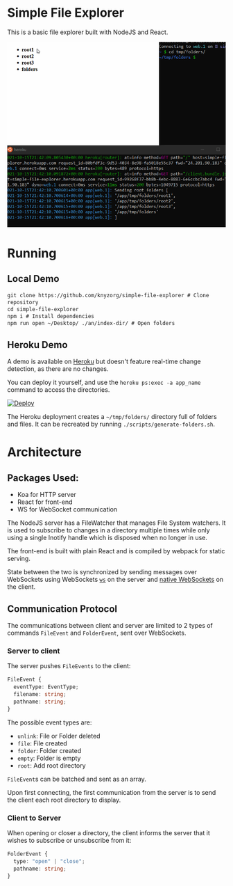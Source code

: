 # Simple File Explorer

This is a basic file explorer built with NodeJS and React.

![Demo GIF](demo.gif)

# Running

## Local Demo

```
git clone https://github.com/knyzorg/simple-file-explorer # Clone repository
cd simple-file-explorer
npm i # Install dependencies
npm run open ~/Desktop/ ./an/index-dir/ # Open folders
```

## Heroku Demo

A demo is available on [Heroku](https://simple-file-explorer.herokuapp.com/) but doesn't feature real-time change detection, as there are no changes.

You can deploy it yourself, and use the `heroku ps:exec -a app_name` command to access the directories.

[![Deploy](https://www.herokucdn.com/deploy/button.svg)](https://heroku.com/deploy)

The Heroku deployment creates a `~/tmp/folders/` directory full of folders and files. It can be recreated by running `./scripts/generate-folders.sh`.

# Architecture

## Packages Used:

- Koa for HTTP server
- React for front-end
- WS for WebSocket communication

The NodeJS server has a FileWatcher that manages File System watchers. It is used to subscribe to changes in a directory multiple times while only using a single Inotify handle which is disposed when no longer in use.

The front-end is built with plain React and is compiled by webpack for static serving.

State between the two is synchronized by sending messages over WebSockets using WebSockets [`ws`](https://github.com/websockets/ws) on the server and [native WebSockets](https://developer.mozilla.org/en-US/docs/Web/API/WebSocket) on the client.

## Communication Protocol

The communications between client and server are limited to 2 types of commands `FileEvent` and `FolderEvent`, sent over WebSockets.

### Server to client

The server pushes `FileEvents` to the client:

```ts
FileEvent {
  eventType: EventType;
  filename: string;
  pathname: string;
}
```

The possible event types are:

- `unlink`: File or Folder deleted
- `file`: File created
- `folder`: Folder created
- `empty`: Folder is empty
- `root`: Add root directory

`FileEvent`s can be batched and sent as an array.

Upon first connecting, the first communication from the server is to send the client each root directory to display.

### Client to Server

When opening or closer a directory, the client informs the server that it wishes to subscribe or unsubscribe from it:

```ts
FolderEvent {
  type: "open" | "close";
  pathname: string;
}
```
